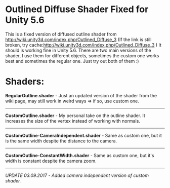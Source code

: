 # Outlined Diffuse Shader Fixed for Unity 5.6
This is a fixed version of diffused outline shader from http://wiki.unity3d.com/index.php/Outlined_Diffuse_3
(If the link is still broken, try cache:http://wiki.unity3d.com/index.php/Outlined_Diffuse_3 )
It should is working fine in Unity 5.6.
There are two main versions of the shader, I use them for different objects, sometimes the custom one works best and sometimes the regular one. Just try out both of them :)


# Shaders:                         
**RegularOutline.shader** - Just an updated version of the shader from the wiki page, may still work in weird ways => if so, use custom one.

---

**CustomOutline.shader** - My personal take on the outline shader. It increases the size of the vertex instead of working with normals. 

---

**CustomOutline-CameraIndependent.shader** - Same as custom one, but it is the same width despite the distance to the camera.      

---

**CustomOutline-ConstantWidth.shader** - Same as custom one, but it's width is constant despite the camera zoom.

---


*UPDATE 03.09.2017 - Added camera independent version of custom shader.*
